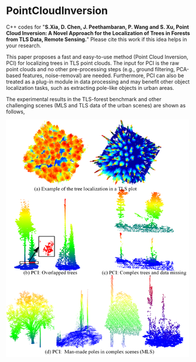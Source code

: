 # PointCloudInversion

C++ codes for "**S.Xia, D. Chen, J. Peethambaran, P. Wang and S. Xu, Point Cloud Inversion: A Novel Approach for the Localization of Trees in Forests from TLS Data, Remote Sensing.**" Please cite this work if this idea helps in your research. 

This paper proposes a fast and easy-to-use method (Point Cloud Inversion, PCI) for localizing trees in TLS point clouds. The input for PCI is the raw point clouds and no other pre-processing steps (e.g., ground filtering, PCA-based features, noise-removal) are needed. Furthermore, PCI can also be treated as a plug-in module in data processing and may benefit other object localization tasks, such as extracting pole-like objects in urban areas.

The experimental results in the TLS-forest benchmark and other challenging scenes (MLS and TLS data of the urban scenes) are shown as follows,

<img src="https://github.com/GeoVectorMatrix/PointCloudInversion/blob/main/Images/F1.png" width="500" height="650"/><br/>


